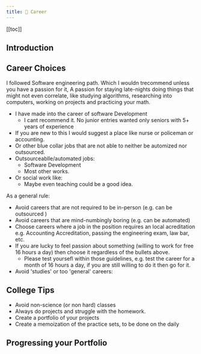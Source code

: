 ```yaml
---
title: 💼 Career
---
```



[[toc]]

## Introduction


## Career Choices

I followed Software engineering path. Which I wouldn trecommend unless you have a passion for it, A passion for staying late-nights doing things that might not even correlate, like studying algorithms, researching into computers, working on projects and practicing your math.

- I have made into the career of software Development
  - I cant recommend it. No junior entries wanted only seniors with 5+ years of experience
- If you are new to this I would suggest a place like nurse or policeman or accounting.
- Or other blue collar jobs that are not able to neither be automized nor outsourced.
- Outsourceablle/automated jobs: 
  - Software Development
  - Most other works.
- Or social work like:
  - Maybe even teaching could be a good idea.

As a general rule:
- Avoid careers that are not required to be in-person (e.g. can be outsourced )
- Avoid careers that are mind-numbingly boring (e.g. can be automated)
- Choose careers where a job in the position requires an local acreditation e.g. Accounting Accreditation, passing the engineering exam, law bar, etc.
- If you are lucky to feel passion about something (willing to work for free 16 hours a day) then choose it regardless of the bullets above.
  - Please test yoursefl within those guidelines, e.g. test the career for a month of 16 hours a day, if you are still willing to do it then go for it.
- Avoid 'studies' or too 'general' careers: 

## College Tips

- Avoid non-science (or non hard) classes
- Always do projects and struggle with the homework.
- Create a portfolio of your projects
- Create a memoization of the practice sets, to be done on the daily


## Progressing your Portfolio





